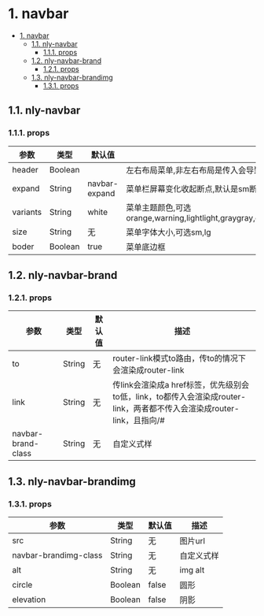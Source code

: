 # 1. navbar
<!-- TOC -->

- [1. navbar](#1-navbar)
    - [1.1. nly-navbar](#11-nly-navbar)
        - [1.1.1. props](#111-props)
    - [1.2. nly-navbar-brand](#12-nly-navbar-brand)
        - [1.2.1. props](#121-props)
    - [1.3. nly-navbar-brandimg](#13-nly-navbar-brandimg)
        - [1.3.1. props](#131-props)

<!-- /TOC -->
## 1.1. nly-navbar

### 1.1.1. props

参数 | 类型 |  默认值 | 描述
-|-|-|-
header | Boolean |  | 左右布局菜单,非左右布局是传入会导致左侧右移,请配合nly-container-wrapper一起用
expand | String | navbar-expand | 菜单栏屏幕变化收起断点,默认是sm断点,可选xl,lg,md,sm
variants | String | white | 菜单主题颜色,可选  orange,warning,lightlight,graygray,graydark,darkdark,cyan,teal,lightblue,navy,pink,purple,indigo,danger,success,info,secondary,primary,white
size | String | 无 | 菜单字体大小,可选sm,lg
boder | Boolean | true | 菜单底边框

## 1.2. nly-navbar-brand

### 1.2.1. props

参数 | 类型 |  默认值 | 描述
-|-|-|-
to | String | 无 | router-link模式to路由，传to的情况下会渲染成router-link
link | String | 无 | 传link会渲染成a href标签，优先级别会to低，link，to都传入会渲染成router-link，两者都不传入会渲染成router-link，且指向/#
navbar-brand-class | String | 无 | 自定义式样

## 1.3. nly-navbar-brandimg

### 1.3.1. props

参数 | 类型 |  默认值 | 描述
-|-|-|-
src | String | 无 | 图片url
navbar-brandimg-class | String | 无 | 自定义式样
alt | String | 无 | img alt
circle | Boolean | false | 圆形
elevation | Boolean | false | 阴影